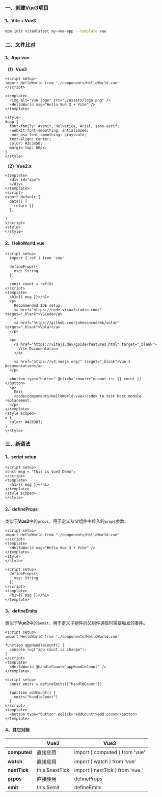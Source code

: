 
### 一、创建Vue3项目

#### 1、Vite + Vue3

```bash
npm init vite@latest my-vue-app --template vue
```

### 二、文件比对

#### 1、App.vue

**（1）Vue3**

```vue
<script setup>
import HelloWorld from './components/HelloWorld.vue'
</script>

<template>
  <img alt="Vue logo" src="./assets/logo.png" />
  <HelloWorld msg="Hello Vue 3 + Vite" />
</template>

<style>
#app {
  font-family: Avenir, Helvetica, Arial, sans-serif;
  -webkit-font-smoothing: antialiased;
  -moz-osx-font-smoothing: grayscale;
  text-align: center;
  color: #2c3e50;
  margin-top: 60px;
}
</style>
```

**（2）Vue2.x**

```vue
<template>
  <div id="app">
  </div>
</template>
<script>
export default {
  data() {
    return {}
  },

}
</script>
<style>
</style>
```

#### 2、HelloWorld.vue

```vue
<script setup>
  import { ref } from 'vue'

  defineProps({
    msg: String
  })

  const count = ref(0)
</script>
<template>
  <h1>{{ msg }}</h1>
  <p>
    Recommended IDE setup:
    <a href="https://code.visualstudio.com/" target="_blank">VSCode</a>
    +
    <a href="https://github.com/johnsoncodehk/volar" target="_blank">Volar</a>
  </p>

  <p>
    <a href="https://vitejs.dev/guide/features.html" target="_blank">
      Vite Documentation
    </a>

    <a href="https://v3.vuejs.org/" target="_blank">Vue 3 Documentation</a>
  </p>

  <button type="button" @click="count++">count is: {{ count }}</button>
  <p>
    Edit
    <code>components/HelloWorld.vue</code> to test host module replacement.
  </p>
</template>
<style scoped>
a {
  color: #42b983;
}
</style>
```

### 三、新语法

#### 1、script setup

```vue
<script setup>
const msg = "This is Vue3 Demo";
</script>
<template>
  <h1>{{ msg }}</h1>
</template>
<style scoped>
</style>
```

#### 2、defineProps

类似于**Vue2**中的`props`，用于定义从父组件中传入的`props`参数。

```App.vue
<script setup>
import HelloWorld from "./components/HelloWorld.vue"
</script>
<template>
  <HelloWorld msg="Hello Vue 3 + Vite" />
</template>
<style>
</style>
```

```HelloWorld.vue
<script setup>
  defineProps({
    msg: String
  })
</script>
<template>
  <h1>{{ msg }}</h1>
</template>
```

#### 3、defineEmits

类似于**Vue2**中的`$emit`，用于定义子组件向父组件通信时需要触发的事件。

```App.vue
<script setup>
import HelloWorld from './components/HelloWorld.vue'

function appHandleCount() {
  console.log("app count is change");
}
</script>
<template>
  <HelloWorld @handleCount="appHandleCount" />
</template>
```

```HelloWorld.vue
<script setup>
  const emits = defineEmits(["handleCount"]);

  function addCount() {
    emits("handleCount")
  }
</script>
<template>
  <button type="button" @click="addCount">add count</button>
</template>
```

#### 4、其它对照

|      | **Vue2**     | **Vue3**         |
| ------------- |-------------|------------- |
| **computed** | 直接使用 | import { computed } from 'vue'|
| **watch** | 直接使用 | import { watch } from 'vue'|
| **nextTick** | this.$nextTick | import { nextTick } from 'vue '|
| **prpos** | 直接使用 | defineProps |
| **emit** | this.$emit | defineEmits |

